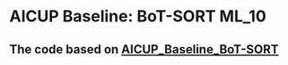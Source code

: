 # AICUP Baseline: BoT-SORT ML_10
## The code based on [AICUP_Baseline_BoT-SORT](https://github.com/ricky-696/AICUP_Baseline_BoT-SORT)
